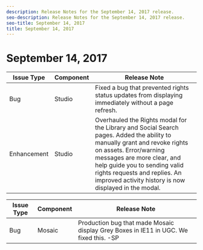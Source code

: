 ```yaml
---
description: Release Notes for the September 14, 2017 release.
seo-description: Release Notes for the September 14, 2017 release.
seo-title: September 14, 2017
title: September 14, 2017
---
```


# September 14, 2017

<table id="table_mkx_ljr_fbb"> 
 <title>Production Release</title> 
 <tgroup cols="3"> 
  <colspec colnum="1" colname="col1" /> 
  <colspec colnum="2" colname="col2" /> 
  <colspec colnum="3" colname="col3" /> 
  <thead>
   <tr> 
    <th class="entry"><b>Issue Type</b></th> 
    <th class="entry"><b>Component</b></th> 
    <th class="entry"><b>Release Note</b></th> 
   </tr>
  </thead> 
  <tbody> 
   <tr> 
    <td>Bug</td> 
    <td>Studio</td> 
    <td>Fixed a bug that prevented rights status updates from displaying immediately without a page refresh.</td> 
   </tr> 
   <tr> 
    <td>Enhancement</td> 
    <td>Studio</td> 
    <td>Overhauled the Rights modal for the Library and Social Search pages. Added the ability to manually grant and revoke rights on assets. Error/warning messages are more clear, and help guide you to sending valid rights requests and replies. An improved activity history is now displayed in the modal.</td> 
   </tr> 
  </tbody> 
 </tgroup> 
</table>

<table id="table_kjp_sjr_fbb"> 
 <title>UAT Release</title> 
 <tgroup cols="3"> 
  <colspec colnum="1" colname="col1" /> 
  <colspec colnum="2" colname="col2" /> 
  <colspec colnum="3" colname="col3" /> 
  <thead> 
   <tr> 
    <th class="entry"><b>Issue Type</b></th> 
    <th class="entry"><b>Component</b></th> 
    <th class="entry"><b>Release Note</b></th> 
   </tr> 
  </thead> 
  <tbody> 
   <tr> 
    <td>Bug</td> 
    <td>Mosaic</td> 
    <td>Production bug that made Mosaic display Grey Boxes in IE11 in UGC. We fixed this. -SP</td> 
   </tr> 
  </tbody> 
 </tgroup> 
</table>

